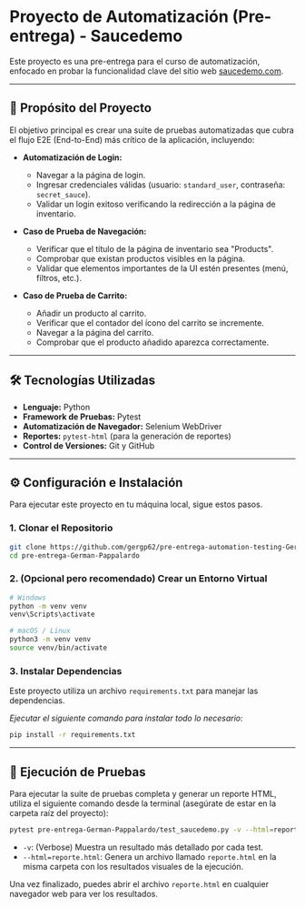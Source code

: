 # Proyecto de Automatización (Pre-entrega) - Saucedemo

Este proyecto es una pre-entrega para el curso de automatización, enfocado en probar la funcionalidad clave del sitio web [saucedemo.com](https://www.saucedemo.com/).

---

## 🎯 Propósito del Proyecto

El objetivo principal es crear una suite de pruebas automatizadas que cubra el flujo E2E (End-to-End) más crítico de la aplicación, incluyendo:

* **Automatización de Login:**
    * Navegar a la página de login.
    * Ingresar credenciales válidas (usuario: `standard_user`, contraseña: `secret_sauce`).
    * Validar un login exitoso verificando la redirección a la página de inventario.

* **Caso de Prueba de Navegación:**
    * Verificar que el título de la página de inventario sea "Products".
    * Comprobar que existan productos visibles en la página.
    * Validar que elementos importantes de la UI estén presentes (menú, filtros, etc.).

* **Caso de Prueba de Carrito:**
    * Añadir un producto al carrito.
    * Verificar que el contador del ícono del carrito se incremente.
    * Navegar a la página del carrito.
    * Comprobar que el producto añadido aparezca correctamente.

---

## 🛠️ Tecnologías Utilizadas

* **Lenguaje:** Python
* **Framework de Pruebas:** Pytest
* **Automatización de Navegador:** Selenium WebDriver
* **Reportes:** `pytest-html` (para la generación de reportes)
* **Control de Versiones:** Git y GitHub

---

## ⚙️ Configuración e Instalación

Para ejecutar este proyecto en tu máquina local, sigue estos pasos.

### 1. Clonar el Repositorio
```bash
git clone https://github.com/gergp62/pre-entrega-automation-testing-German-Pappalardo.git
cd pre-entrega-German-Pappalardo
```

### 2. (Opcional pero recomendado) Crear un Entorno Virtual
```bash
# Windows
python -m venv venv
venv\Scripts\activate

# macOS / Linux
python3 -m venv venv
source venv/bin/activate
```

### 3. Instalar Dependencias
Este proyecto utiliza un archivo `requirements.txt` para manejar las dependencias.



*Ejecutar el siguiente comando para instalar todo lo necesario:*
```bash
pip install -r requirements.txt
```

---

## 🚀 Ejecución de Pruebas

Para ejecutar la suite de pruebas completa y generar un reporte HTML, utiliza el siguiente comando desde la terminal (asegúrate de estar en la carpeta raíz del proyecto):

```bash
pytest pre-entrega-German-Pappalardo/test_saucedemo.py -v --html=reporte.html
```

* `-v`: (Verbose) Muestra un resultado más detallado por cada test.
* `--html=reporte.html`: Genera un archivo llamado `reporte.html` en la misma carpeta con los resultados visuales de la ejecución.

Una vez finalizado, puedes abrir el archivo `reporte.html` en cualquier navegador web para ver los resultados.